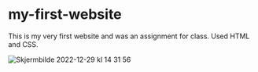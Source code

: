 # my-first-website
This is my very first website and was an assignment for class. 
Used HTML and CSS. 



![Skjermbilde 2022-12-29 kl  14 31 56](https://user-images.githubusercontent.com/112859791/209961097-5539415e-eb59-44ac-ac07-9815befdfc82.png)
